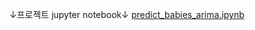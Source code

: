 ↓프로젝트 jupyter notebook↓
[predict_babies_arima.ipynb](2022_BigData_Project/sources/predict_babies_arima.ipynb)

